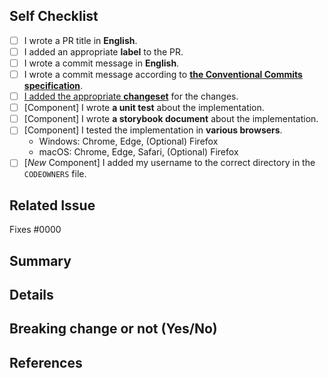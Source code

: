 <!--
  How to write a good PR title:
  - Follow [the Conventional Commits specification](https://www.conventionalcommits.org/en/v1.0.0/).
  - Give as much context as necessary and as little as possible
  - Prefix it with [WIP] while it’s a work in progress
-->

## Self Checklist

- [ ] I wrote a PR title in **English**.
- [ ] I added an appropriate **label** to the PR.
- [ ] I wrote a commit message in **English**.
- [ ] I wrote a commit message according to [**the Conventional Commits specification**](https://www.conventionalcommits.org/en/v1.0.0/).
- [ ] [I added the appropriate **changeset**](https://github.com/channel-io/bezier-react/blob/next-v1/CONTRIBUTING.md#add-a-changeset) for the changes.
- [ ] [Component] I wrote **a unit test** about the implementation.
- [ ] [Component] I wrote **a storybook document** about the implementation.
- [ ] [Component] I tested the implementation in **various browsers**.
  - Windows: Chrome, Edge, (Optional) Firefox
  - macOS: Chrome, Edge, Safari, (Optional) Firefox
- [ ] [*New* Component] I added my username to the correct directory in the `CODEOWNERS` file.

## Related Issue

Fixes #0000 <!-- Please link to issue if one exists -->

## Summary
<!-- Please add a summary of the modification. -->

## Details
<!-- Please add a detailed description of the modification. (such as AS-IS/TO-DO)-->

## Breaking change or not (Yes/No)
<!-- If Yes, please describe the impact and migration path for users -->

## References
<!-- External documents based on workarounds or reviewers should refer to -->
